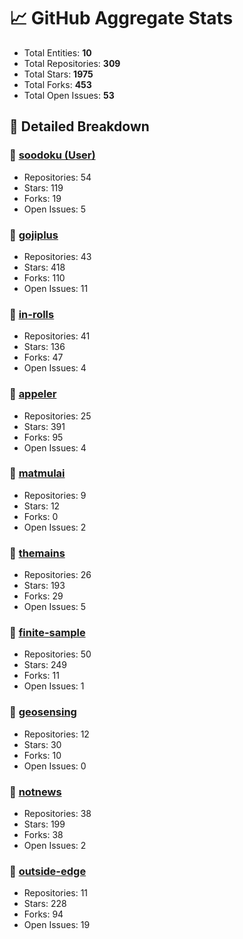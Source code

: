 # 📈 GitHub Aggregate Stats

- Total Entities: **10**
- Total Repositories: **309**
- Total Stars: **1975**
- Total Forks: **453**
- Total Open Issues: **53**

## 🚀 Detailed Breakdown

### 🏢 [soodoku (User)](https://github.com/soodoku)
- Repositories: 54
- Stars: 119
- Forks: 19
- Open Issues: 5

### 🏢 [gojiplus](https://github.com/gojiplus)
- Repositories: 43
- Stars: 418
- Forks: 110
- Open Issues: 11

### 🏢 [in-rolls](https://github.com/in-rolls)
- Repositories: 41
- Stars: 136
- Forks: 47
- Open Issues: 4

### 🏢 [appeler](https://github.com/appeler)
- Repositories: 25
- Stars: 391
- Forks: 95
- Open Issues: 4

### 🏢 [matmulai](https://github.com/matmulai)
- Repositories: 9
- Stars: 12
- Forks: 0
- Open Issues: 2

### 🏢 [themains](https://github.com/themains)
- Repositories: 26
- Stars: 193
- Forks: 29
- Open Issues: 5

### 🏢 [finite-sample](https://github.com/finite-sample)
- Repositories: 50
- Stars: 249
- Forks: 11
- Open Issues: 1

### 🏢 [geosensing](https://github.com/geosensing)
- Repositories: 12
- Stars: 30
- Forks: 10
- Open Issues: 0

### 🏢 [notnews](https://github.com/notnews)
- Repositories: 38
- Stars: 199
- Forks: 38
- Open Issues: 2

### 🏢 [outside-edge](https://github.com/outside-edge)
- Repositories: 11
- Stars: 228
- Forks: 94
- Open Issues: 19

